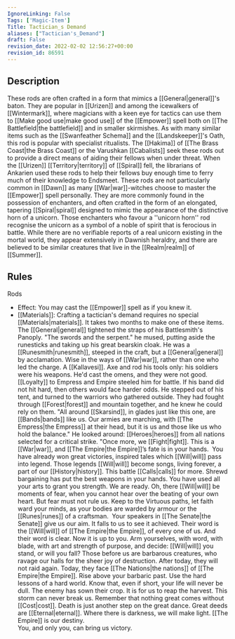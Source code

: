 ```yaml
---
IgnoreLinking: False
Tags: ['Magic-Item']
Title: Tactician_s Demand
aliases: ["Tactician's_Demand"]
draft: False
revision_date: 2022-02-02 12:56:27+00:00
revision_id: 86591
---
```


## Description
These rods are often crafted in a form that mimics a [[General|general]]'s baton. They are popular in [[Urizen]] and among the icewalkers of [[Wintermark]], where magicians with a keen eye for tactics can use them to [[Make good use|make good use]] of the [[Empower]] spell both on [[The Battlefield|the battlefield]] and in smaller skirmishes.
As with many similar items such as the [[Swanfeather Schema]] and the [[Landskeeper]]'s Oath, this rod is popular with specialist ritualists. The [[Hakima]] of [[The Brass Coast|the Brass Coast]] or the Varushkan [[Cabalists]] seek these rods out to provide a direct means of aiding their fellows when under threat. When the [[Urizen]] [[Territory|territory]] of [[Spiral]] fell, the librarians of Ankarien used these rods to help their fellows buy enough time to ferry much of their knowledge to Endsmeet.
These rods are not particularly common in [[Dawn]] as many [[War|war]]-witches choose to master the [[Empower]] spell personally. They are more commonly found in the possession of enchanters, and often crafted in the form of an elongated, tapering [[Spiral|spiral]] designed to mimic the appearance of the distinctive horn of a unicorn. Those enchanters who favour a ''unicorn horn'' rod recognise the unicorn as a symbol of a noble of spirit that is ferocious in battle. While there are no verifiable reports of a real unicorn existing in the mortal world, they appear extensively in Dawnish heraldry, and there are believed to be similar creatures that live in the [[Realm|realm]] of [[Summer]].
## Rules
Rods
* Effect: You may cast the [[Empower]] spell as if you knew it.
* [[Materials]]: Crafting a tactician's demand requires no special [[Materials|materials]]. It takes two months to make one of these items.
The [[General|general]] tightened the straps of his Battlesmith's Panoply. 
"The swords and the serpent." he mused, putting aside the runesticks and taking up his great bearskin cloak. He was a [[Runesmith|runesmith]], steeped in the craft, but a [[General|general]] by acclamation. Wise in the ways of [[War|war]], rather than one who led the charge. A [[Kallavesi]]. Axe and rod his tools only: his soldiers were his weapons.
He'd cast the omens, and they were not good. [[Loyalty]] to Empress and Empire steeled him for battle. If his band did not hit hard, then others would face harder odds.
He stepped out of his tent, and turned to the warriors who gathered outside. They had fought through [[Forest|forest]] and mountain together, and he knew he could rely on them.
"All around [[Skarsind]], in glades just like this one, are [[Bands|bands]] like us. Our armies are marching, with [[The Empress|the Empress]] at their head, but it is us and those like us who hold the balance." 
He looked around: [[Heroes|heroes]] from all nations selected for a critical strike. 
"Once more, we [[Fight|fight]]. This is a [[War|war]], and [[The Empire|the Empire]]’s fate is in your hands.  You have already won great victories, inspired tales which [[Will|will]] pass into legend. Those legends [[Will|will]] become songs, living forever, a part of our [[History|history]].
This battle [[Calls|calls]] for more. Shrewd bargaining has put the best weapons in your hands. You have used all your arts to grant you strength. We are ready.
Oh, there [[Will|will]] be moments of fear, when you cannot hear over the beating of your own heart.  But fear must not rule us. Keep to the Virtuous paths, let faith ward your minds, as your bodies are warded by armour or the [[Runes|runes]] of a craftsman. 
Your speakers in [[The Senate|the Senate]] give us our aim. It falls to us to see it achieved. Their word is the [[Will|will]] of [[The Empire|the Empire]], of every one of us. And their word is clear.
Now it is up to you. Arm yourselves, with word, with blade, with art and strength of purpose, and decide: [[Will|will]] you stand, or will you fall? 
Those before us are barbarous creatures, who ravage our halls for the sheer joy of destruction. After today, they will not raid again. Today, they face [[The Nations|the nations]] of [[The Empire|the Empire]].
Rise above your barbaric past.
Use the hard lessons of a hard world.
Know that, even if short, your life will never be dull.
The enemy has sown their crop. It is for us to reap the harvest.
This storm can never break us.
Remember that nothing great comes without [[Cost|cost]].
Death is just another step on the great dance.
Great deeds are [[Eternal|eternal]]. 
Where there is darkness, we will make light.
[[The Empire]] is our destiny.  
You, and only you, can bring us victory.